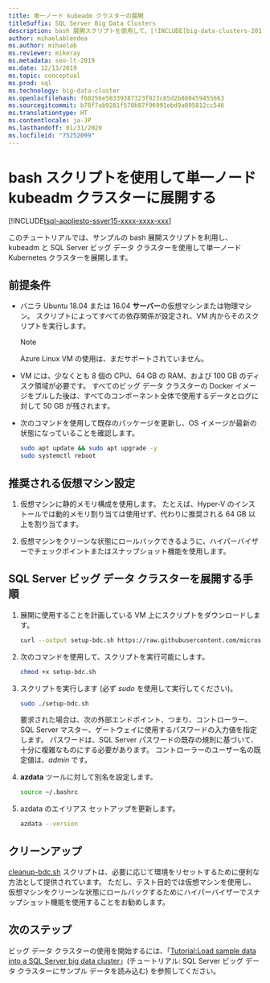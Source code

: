 ```yaml
---
title: 単一ノード kubeadm クラスターの展開
titleSuffix: SQL Server Big Data Clusters
description: bash 展開スクリプトを使用して、[!INCLUDE[big-data-clusters-2019](../includes/ssbigdataclusters-ver15.md)] を単一ノード kubeadm クラスターに展開します。
author: mihaelablendea
ms.author: mihaelab
ms.reviewer: mikeray
ms.metadata: seo-lt-2019
ms.date: 12/13/2019
ms.topic: conceptual
ms.prod: sql
ms.technology: big-data-cluster
ms.openlocfilehash: f60256e58339387323f923c85d2b880459455663
ms.sourcegitcommit: b78f7ab9281f570b87f96991ebd9a095812cc546
ms.translationtype: HT
ms.contentlocale: ja-JP
ms.lasthandoff: 01/31/2020
ms.locfileid: "75252099"
---
```

# <a name="deploy-with-a-bash-script-to-a-single-node-kubeadm-cluster"></a>bash スクリプトを使用して単一ノード kubeadm クラスターに展開する

[!INCLUDE[tsql-appliesto-ssver15-xxxx-xxxx-xxx](../includes/tsql-appliesto-ssver15-xxxx-xxxx-xxx.md)]

このチュートリアルでは、サンプルの bash 展開スクリプトを利用し、kubeadm と SQL Server ビッグ データ クラスターを使用して単一ノード Kubernetes クラスターを展開します。

## <a name="prerequisites"></a>前提条件

- バニラ Ubuntu 18.04 または 16.04 **サーバー**の仮想マシンまたは物理マシン。 スクリプトによってすべての依存関係が設定され、VM 内からそのスクリプトを実行します。

  > [!NOTE]
  > Azure Linux VM の使用は、まだサポートされていません。

- VM には、少なくとも 8 個の CPU、64 GB の RAM、および 100 GB のディスク領域が必要です。 すべてのビッグ データ クラスターの Docker イメージをプルした後は、すべてのコンポーネント全体で使用するデータとログに対して 50 GB が残されます。

- 次のコマンドを使用して既存のパッケージを更新し、OS イメージが最新の状態になっていることを確認します。

   ``` bash
   sudo apt update && sudo apt upgrade -y
   sudo systemctl reboot
   ```

## <a name="recommended-virtual-machine-settings"></a>推奨される仮想マシン設定

1. 仮想マシンに静的メモリ構成を使用します。 たとえば、Hyper-V のインストールでは動的メモリ割り当ては使用せず、代わりに推奨される 64 GB 以上を割り当てます。

1. 仮想マシンをクリーンな状態にロールバックできるように、ハイパーバイザーでチェックポイントまたはスナップショット機能を使用します。


## <a name="instructions-to-deploy-sql-server-big-data-cluster"></a>SQL Server ビッグ データ クラスターを展開する手順

1. 展開に使用することを計画している VM 上にスクリプトをダウンロードします。

   ```bash
   curl --output setup-bdc.sh https://raw.githubusercontent.com/microsoft/sql-server-samples/master/samples/features/sql-big-data-cluster/deployment/kubeadm/ubuntu-single-node-vm/setup-bdc.sh
   ```

2. 次のコマンドを使用して、スクリプトを実行可能にします。

   ```bash
   chmod +x setup-bdc.sh
   ```

3. スクリプトを実行します (必ず *sudo* を使用して実行してください)。

   ```bash
   sudo ./setup-bdc.sh
   ```

   要求された場合は、次の外部エンドポイント、つまり、コントローラー、SQL Server マスター、ゲートウェイに使用するパスワードの入力値を指定します。 パスワードは、SQL Server パスワードの既存の規則に基づいて、十分に複雑なものにする必要があります。 コントローラーのユーザー名の既定値は、*admin* です。

4. **azdata** ツールに対して別名を設定します。

   ```bash
   source ~/.bashrc
   ```

5. azdata のエイリアス セットアップを更新します。

   ```bash
   azdata --version
   ```

## <a name="cleanup"></a>クリーンアップ

[cleanup-bdc.sh](https://raw.githubusercontent.com/microsoft/sql-server-samples/master/samples/features/sql-big-data-cluster/deployment/kubeadm/ubuntu-single-node-vm/cleanup-bdc.sh) スクリプトは、必要に応じて環境をリセットするために便利な方法として提供されています。 ただし、テスト目的では仮想マシンを使用し、仮想マシンをクリーンな状態にロールバックするためにハイパーバイザーでスナップショット機能を使用することをお勧めします。

## <a name="next-steps"></a>次のステップ

ビッグ データ クラスターの使用を開始するには、「[Tutorial:Load sample data into a SQL Server big data cluster](tutorial-load-sample-data.md)」(チュートリアル: SQL Server ビッグ データ クラスターにサンプル データを読み込む) を参照してください。
